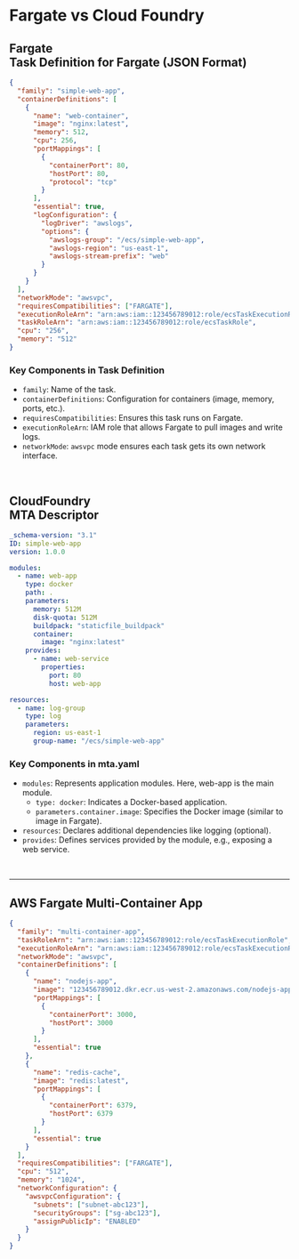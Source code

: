 # Fargate vs Cloud Foundry

## Fargate<br>Task Definition for Fargate (JSON Format)

```json
{
  "family": "simple-web-app",
  "containerDefinitions": [
    {
      "name": "web-container",
      "image": "nginx:latest",
      "memory": 512,
      "cpu": 256,
      "portMappings": [
        {
          "containerPort": 80,
          "hostPort": 80,
          "protocol": "tcp"
        }
      ],
      "essential": true,
      "logConfiguration": {
        "logDriver": "awslogs",
        "options": {
          "awslogs-group": "/ecs/simple-web-app",
          "awslogs-region": "us-east-1",
          "awslogs-stream-prefix": "web"
        }
      }
    }
  ],
  "networkMode": "awsvpc",
  "requiresCompatibilities": ["FARGATE"],
  "executionRoleArn": "arn:aws:iam::123456789012:role/ecsTaskExecutionRole",
  "taskRoleArn": "arn:aws:iam::123456789012:role/ecsTaskRole",
  "cpu": "256",
  "memory": "512"
}
```

### Key Components in Task Definition
- `family`: Name of the task.
- `containerDefinitions`: Configuration for containers (image, memory, ports, etc.).
- `requiresCompatibilities`: Ensures this task runs on Fargate.
- `executionRoleArn`: IAM role that allows Fargate to pull images and write logs.
- `networkMode`: `awsvpc` mode ensures each task gets its own network interface.


<br>

## CloudFoundry<br>MTA Descriptor
```yaml
_schema-version: "3.1"
ID: simple-web-app
version: 1.0.0

modules:
  - name: web-app
    type: docker
    path: .
    parameters:
      memory: 512M
      disk-quota: 512M
      buildpack: "staticfile_buildpack"
      container:
        image: "nginx:latest"
    provides:
      - name: web-service
        properties:
          port: 80
          host: web-app

resources:
  - name: log-group
    type: log
    parameters:
      region: us-east-1
      group-name: "/ecs/simple-web-app"
```

### Key Components in mta.yaml
- `modules`: Represents application modules. Here, web-app is the main module.
  - `type: docker`: Indicates a Docker-based application.
  - `parameters.container.image`: Specifies the Docker image (similar to image in Fargate).
- `resources`: Declares additional dependencies like logging (optional).
- `provides`: Defines services provided by the module, e.g., exposing a web service.


<br><hr>

## AWS Fargate Multi-Container App
```json
{
  "family": "multi-container-app",
  "taskRoleArn": "arn:aws:iam::123456789012:role/ecsTaskExecutionRole",
  "executionRoleArn": "arn:aws:iam::123456789012:role/ecsTaskExecutionRole",
  "networkMode": "awsvpc",
  "containerDefinitions": [
    {
      "name": "nodejs-app",
      "image": "123456789012.dkr.ecr.us-west-2.amazonaws.com/nodejs-app:latest",
      "portMappings": [
        {
          "containerPort": 3000,
          "hostPort": 3000
        }
      ],
      "essential": true
    },
    {
      "name": "redis-cache",
      "image": "redis:latest",
      "portMappings": [
        {
          "containerPort": 6379,
          "hostPort": 6379
        }
      ],
      "essential": true
    }
  ],
  "requiresCompatibilities": ["FARGATE"],
  "cpu": "512",
  "memory": "1024",
  "networkConfiguration": {
    "awsvpcConfiguration": {
      "subnets": ["subnet-abc123"],
      "securityGroups": ["sg-abc123"],
      "assignPublicIp": "ENABLED"
    }
  }
}
```